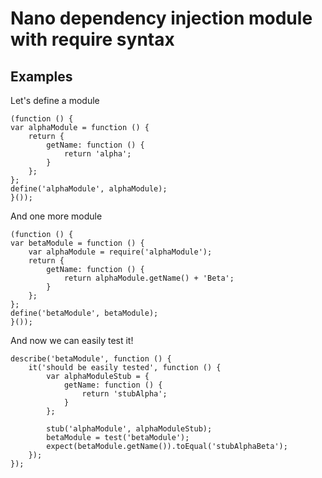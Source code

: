 # Nano dependency injection module with require syntax #
## Examples ##
Let's define a module

    (function () {
    var alphaModule = function () {
        return {
            getName: function () {
                return 'alpha';
            }
        };
    };
    define('alphaModule', alphaModule);
    }());
    
And one more module

    (function () {
    var betaModule = function () {
        var alphaModule = require('alphaModule');
        return {
            getName: function () {
                return alphaModule.getName() + 'Beta';
            }
        };
    };
    define('betaModule', betaModule);
    }());

And now we can easily test it!

    describe('betaModule', function () {  
        it('should be easily tested', function () {
            var alphaModuleStub = {
                getName: function () {
                    return 'stubAlpha';
                }
            };
    
            stub('alphaModule', alphaModuleStub);
            betaModule = test('betaModule');
            expect(betaModule.getName()).toEqual('stubAlphaBeta');
        });  
    });

